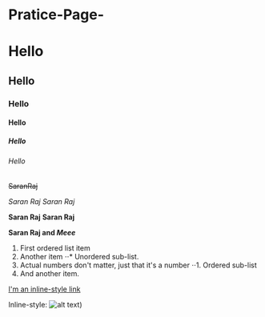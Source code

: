 # Pratice-Page- 
# Hello
## Hello
### Hello
#### Hello
##### Hello
###### Hello
~~SaranRaj~~

*Saran Raj*
_Saran Raj_

**Saran Raj**
__Saran Raj__

**Saran Raj and _Meee_**

1. First ordered list item
2. Another item
⋅⋅* Unordered sub-list. 
1. Actual numbers don't matter, just that it's a number
⋅⋅1. Ordered sub-list
4. And another item.

[I'm an inline-style link](https://www.w3schools.com/cssref/css_pr_border-inline.php)

Inline-style: 
![alt text](https://www.google.com/url?sa=i&url=https%3A%2F%2Ffreebiesupply.com%2Flogos%2Fups-logo%2F&psig=AOvVaw1UNwsYfpbkXMtnlO_Kbtot&ust=1726116160737000&source=images&cd=vfe&opi=89978449&ved=0CBEQjRxqFwoTCNCS-faJuogDFQAAAAAdAAAAABAE))
